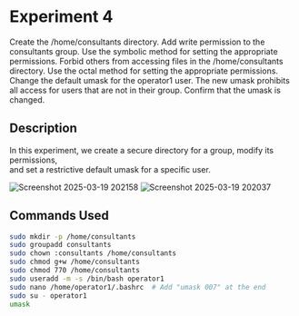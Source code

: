 # Experiment 4
Create the /home/consultants directory.
Add write permission to the consultants group. Use the
symbolic method for setting the appropriate permissions.
Forbid others from accessing files in
the /home/consultants directory. Use the octal method for
setting the appropriate permissions.
Change the default umask for the operator1 user. The new
umask prohibits all access for users that are not in their
group. Confirm that the umask is changed.

## Description  
In this experiment, we create a secure directory for a group, modify its permissions,  
and set a restrictive default umask for a specific user.  

![Screenshot 2025-03-19 202158](https://github.com/user-attachments/assets/8eac0e04-1081-4171-aaf5-804f47e86661)
![Screenshot 2025-03-19 202037](https://github.com/user-attachments/assets/b34bcc5b-6b92-4c75-b0d5-74831c46827a)


## Commands Used  
```bash
sudo mkdir -p /home/consultants
sudo groupadd consultants
sudo chown :consultants /home/consultants
sudo chmod g+w /home/consultants
sudo chmod 770 /home/consultants
sudo useradd -m -s /bin/bash operator1
sudo nano /home/operator1/.bashrc  # Add "umask 007" at the end
sudo su - operator1
umask


